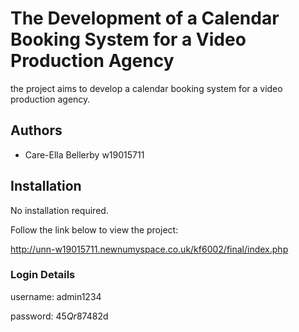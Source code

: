 
# The Development of a Calendar Booking System for a Video Production Agency

the project aims to develop a calendar booking system for a video production agency.



## Authors

- Care-Ella Bellerby w19015711


## Installation

No installation required.


  Follow the link below to view the project:

  http://unn-w19015711.newnumyspace.co.uk/kf6002/final/index.php

  ### Login Details

  username: admin1234
  
  password: 45$Qr87$482d